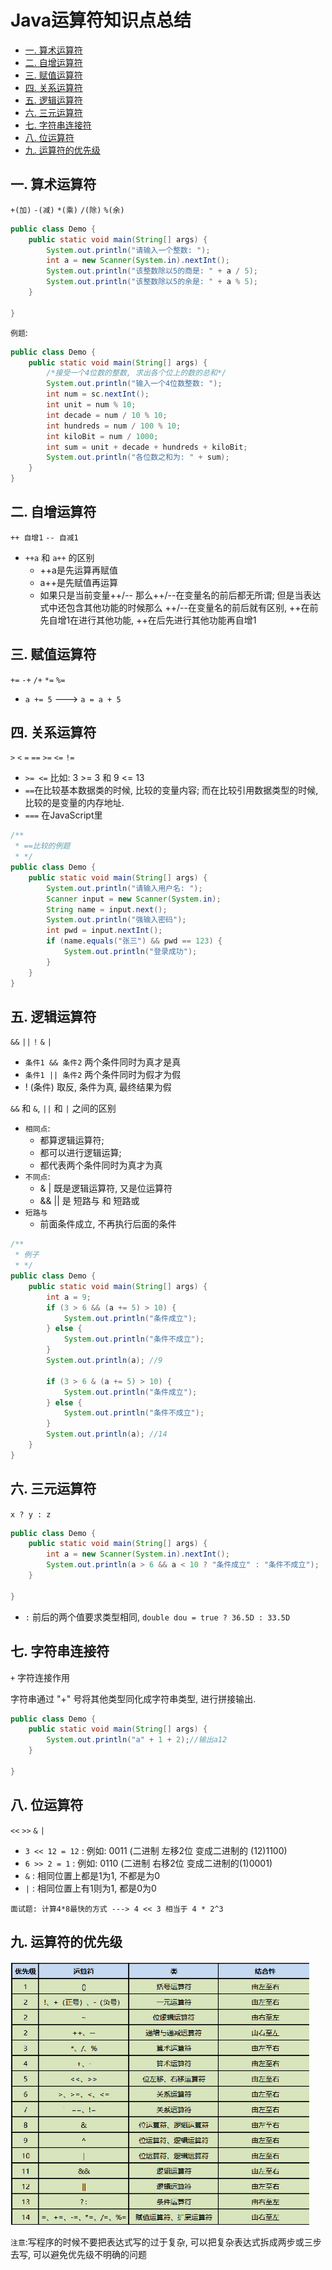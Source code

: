 # Java运算符知识点总结

<!-- TOC -->

* [一. 算术运算符](#一-算术运算符)
* [二. 自增运算符](#二-自增运算符-)
* [三. 赋值运算符](#三-赋值运算符)
* [四. 关系运算符](#四-关系运算符)
* [五. 逻辑运算符](#五-逻辑运算符)
* [六. 三元运算符](#六-三元运算符)
* [七. 字符串连接符](#七-字符串连接符)
* [八. 位运算符](#八-位运算符)
* [九. 运算符的优先级](#九-运算符的优先级)

<!-- TOC -->

## 一. 算术运算符

`+(加)` `-(减)` `*(乘)` `/(除)` `%(余)`

```java
public class Demo {
    public static void main(String[] args) {
        System.out.println("请输入一个整数: ");
        int a = new Scanner(System.in).nextInt();
        System.out.println("该整数除以5的商是: " + a / 5);
        System.out.println("该整数除以5的余是: " + a % 5);
    }

}

```

`例题`:

```java
public class Demo {
    public static void main(String[] args) {
        /*接受一个4位数的整数, 求出各个位上的数的总和*/
        System.out.println("输入一个4位数整数: ");
        int num = sc.nextInt();
        int unit = num % 10;
        int decade = num / 10 % 10;
        int hundreds = num / 100 % 10;
        int kiloBit = num / 1000;
        int sum = unit + decade + hundreds + kiloBit;
        System.out.println("各位数之和为: " + sum);
    }
}
```

## 二. 自增运算符

`++ 自增1` `-- 自减1`

- `++a` 和 `a++` 的区别
    - ++a是先运算再赋值
    - a++是先赋值再运算
    - 如果只是当前变量++/-- 那么++/--在变量名的前后都无所谓; 但是当表达式中还包含其他功能的时候那么
      ++/--在变量名的前后就有区别, ++在前先自增1在进行其他功能, ++在后先进行其他功能再自增1

## 三. 赋值运算符

`+=` `-+` `/+` `*=` `%=`

- `a += 5` ---> `a = a + 5`

## 四. 关系运算符

`>` `<` `=` `==` `>=` `<=` `!=`

- `>= <=` 比如: 3 >= 3 和 9 <= 13
- `==`在比较基本数据类的时候, 比较的变量内容;
  而在比较引用数据类型的时候, 比较的是变量的内存地址.
- `===` 在JavaScript里

```java
/**
 * ==比较的例题
 * */
public class Demo {
    public static void main(String[] args) {
        System.out.println("请输入用户名: ");
        Scanner input = new Scanner(System.in);
        String name = input.next();
        System.out.println("强输入密码");
        int pwd = input.nextInt();
        if (name.equals("张三") && pwd == 123) {
            System.out.println("登录成功");
        }
    }
}
```

## 五. 逻辑运算符

`&&` `||` `!` `&` `|`

- `条件1 && 条件2` 两个条件同时为真才是真
- `条件1 || 条件2` 两个条件同时为假才为假
- ! (条件) 取反, 条件为真, 最终结果为假

`&&` 和 `&`, `||` 和 `|` 之间的区别

- `相同点`:
    - 都算逻辑运算符;
    - 都可以进行逻辑运算;
    - 都代表两个条件同时为真才为真
- `不同点`:
    - & | 既是逻辑运算符, 又是位运算符
    - && || 是 短路与 和 短路或
- `短路与`
    - 前面条件成立, 不再执行后面的条件

```java
/**
 * 例子
 * */
public class Demo {
    public static void main(String[] args) {
        int a = 9;
        if (3 > 6 && (a += 5) > 10) {
            System.out.println("条件成立");
        } else {
            System.out.println("条件不成立");
        }
        System.out.println(a); //9

        if (3 > 6 & (a += 5) > 10) {
            System.out.println("条件成立");
        } else {
            System.out.println("条件不成立");
        }
        System.out.println(a); //14
    }
}

```

## 六. 三元运算符

`x ? y : z`

```java
public class Demo {
    public static void main(String[] args) {
        int a = new Scanner(System.in).nextInt();
        System.out.println(a > 6 && a < 10 ? "条件成立" : "条件不成立");
    }

}
```

- `:` 前后的两个值要求类型相同, `double dou = true ? 36.5D : 33.5D`

## 七. 字符串连接符

`+` 字符连接作用

字符串通过 "+" 号将其他类型同化成字符串类型, 进行拼接输出.

```java
public class Demo {
    public static void main(String[] args) {
        System.out.println("a" + 1 + 2);//输出a12
    }

}
```

## 八. 位运算符

`<<` `>>` `&` `|`

- `3 << 12 = 12` : 例如: 0011 (二进制 左移2位 变成二进制的 (12)1100)
- `6 >> 2 = 1` : 例如: 0110 (二进制 右移2位 变成二进制的(1)0001)
- `&` : 相同位置上都是1为1, 不都是为0
- `|` : 相同位置上有1则为1, 都是0为0

`面试题: 计算4*8最快的方式 ---> 4 << 3 相当于 4 * 2^3`

## 九. 运算符的优先级

![](img/运算符的优先级.png)

`注意`:写程序的时候不要把表达式写的过于复杂, 可以把复杂表达式拆成两步或三步去写,
可以避免优先级不明确的问题